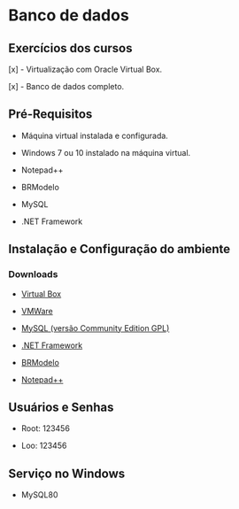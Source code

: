 # Banco de dados

## Exercícios dos cursos

[x] - Virtualização com Oracle Virtual Box.

[x] - Banco de dados completo.


## Pré-Requisitos

* Máquina virtual instalada e configurada.

* Windows 7 ou 10 instalado na máquina virtual.

* Notepad++

* BRModelo

* MySQL

* .NET Framework


## Instalação e Configuração do ambiente

### Downloads

* [Virtual Box](https://www.virtualbox.org/wiki/Downloads)

* [VMWare](https://www.vmware.com/br/download.html)

* [MySQL (versão Community Edition GPL)](https://www.mysql.com/downloads/)

* [.NET Framework](https://www.microsoft.com/pt-br/download/details.aspx?id=42642/)

* [BRModelo](https://www.baixaki.com.br/download/brmodelo.htm/)

* [Notepad++](https://notepad-plus-plus.org/download/v6.7.7.html/)


## Usuários e Senhas

* Root: 123456

* Loo: 123456


## Serviço no Windows

* MySQL80